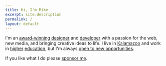 ```yaml
---
title: Hi, I'm Mike
excerpt: site.description
permalink: /
layout: default
---
```


I'm an [award-winning][] [designer][] and [developer][] with a passion for the
web, new media, and bringing creative ideas to life. I live in [Kalamazoo][] and
work in [higher][] [education][], but I'm always [open to new opportunities][].

If you like what I do please [sponsor me][].

[award-winning]: https://linkedin.com/in/mgsisk
[designer]: https://dribbble.com/mgsisk
[developer]: https://github.com/mgsisk
[higher]: https://wmich.edu
[education]: https://kellogg.edu
[independent projects]: https://github.com
[wife's comic]: https://numinathecomic.com
[kalamazoo]: https://kalamazoocity.org
[sponsor me]: https://github.com/sponsors/mgsisk
[support my work]: https://liberapay.org/mgsisk
[open to new opportunities]: mailto:me@mgsisk.com
